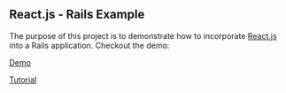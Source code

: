 ## React.js - Rails Example

The purpose of this project is to demonstrate how to incorporate [React.js](https://facebook.github.io/react/) into a Rails application.  Checkout the demo:

[Demo](https://still-reef-32838.herokuapp.com/)

[Tutorial](https://rlafranchi.github.io/2016/04/11/reactjs-and-rails/)
